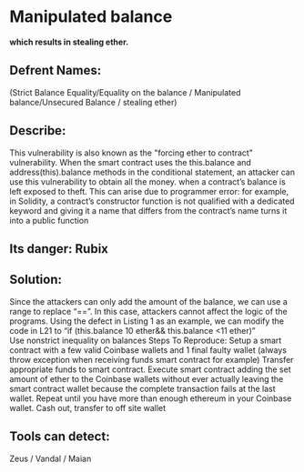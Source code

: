 # Manipulated balance
**which results in stealing ether.**
## Defrent Names:

(Strict Balance Equality/Equality on the balance / Manipulated balance/Unsecured Balance / stealing ether)

## Describe: 
This vulnerability is also known as the "forcing ether to contract" vulnerability. 
When the smart contract uses the this.balance and address(this).balance 
methods in the conditional statement, an attacker can use this vulnerability to obtain all the money.
when a contract’s balance is left exposed to theft. This can arise due to 
programmer error: for example, in Solidity, a contract’s constructor function is not qualified with a dedicated keyword and giving it a name 
that differs from the contract’s name turns it into a public function


## Its danger: Rubix


## Solution: 
Since the attackers can only add the amount of the balance, we can use a range to replace “==”. In this case, attackers cannot affect the logic of the programs. Using the defect in Listing 1 as an example, we can modify the code in L21 to “if (this.balance   10 ether&& this.balance <11 ether)”   
Use nonstrict inequality on balances
Steps To Reproduce:
Setup a smart contract with a few valid Coinbase wallets and 1 final faulty wallet (always throw exception when receiving funds smart contract for example)
Transfer appropriate funds to smart contract.
Execute smart contract adding the set amount of ether to the Coinbase wallets without ever actually leaving the smart contract wallet because the complete transaction fails at the last wallet.
Repeat until you have more than enough ethereum in your Coinbase wallet.
Cash out, transfer to off site wallet

## Tools can detect: 
 Zeus / Vandal / Maian

